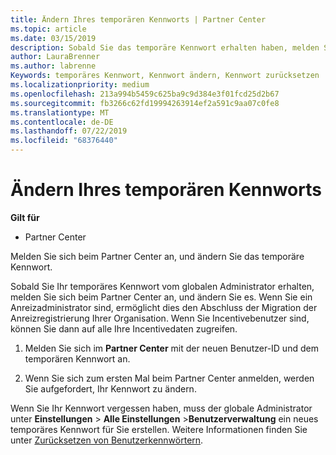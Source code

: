```yaml
---
title: Ändern Ihres temporären Kennworts | Partner Center
ms.topic: article
ms.date: 03/15/2019
description: Sobald Sie das temporäre Kennwort erhalten haben, melden Sie sich bei Partner Center an, und ändern Sie es.
author: LauraBrenner
ms.author: labrenne
Keywords: temporäres Kennwort, Kennwort ändern, Kennwort zurücksetzen
ms.localizationpriority: medium
ms.openlocfilehash: 213a994b5459c625ba9c9d384e3f01fcd25d2b67
ms.sourcegitcommit: fb3266c62fd19994263914ef2a591c9aa07c0fe8
ms.translationtype: MT
ms.contentlocale: de-DE
ms.lasthandoff: 07/22/2019
ms.locfileid: "68376440"
---
```

# <a name="change-your-temporary-password"></a>Ändern Ihres temporären Kennworts

**Gilt für**

-  Partner Center

Melden Sie sich beim Partner Center an, und ändern Sie das temporäre Kennwort.

Sobald Sie Ihr temporäres Kennwort vom globalen Administrator erhalten, melden Sie sich beim Partner Center an, und ändern Sie es. Wenn Sie ein Anreizadministrator sind, ermöglicht dies den Abschluss der Migration der Anreizregistrierung Ihrer Organisation. Wenn Sie Incentivebenutzer sind, können Sie dann auf alle Ihre Incentivedaten zugreifen.

1.  Melden Sie sich im **Partner Center** mit der neuen Benutzer-ID und dem temporären Kennwort an.

2.  Wenn Sie sich zum ersten Mal beim Partner Center anmelden, werden Sie aufgefordert, Ihr Kennwort zu ändern.

Wenn Sie Ihr Kennwort vergessen haben, muss der globale Administrator unter **Einstellungen** > **Alle Einstellungen** >**Benutzerverwaltung** ein neues temporäres Kennwort für Sie erstellen.
Weitere Informationen finden Sie unter [Zurücksetzen von Benutzerkennwörtern](reset-a-user-password.md).


 

 



